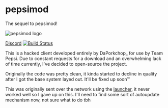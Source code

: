 # pepsimod

The sequel to pepsimod!

![pepsimod logo](https://bytebucket.org/TeamPepsi/pepsimod/raw/4e9f42a870284af48a4813b6dfd74483f5e61e14/src/main/resources/assets/minecraft/textures/gui/pepsimod.png?token=0a0123412d9983b8a7e882b057f7b58fb5e1e8c8)

[Discord](https://discord.gg/DPbMFQe)  [![Build Status](http://jenkins.daporkchop.net/job/pepsimod/badge/icon)](http://jenkins.daporkchop.net/job/pepsimod/)

This is a hacked client developed entirely by DaPorkchop_ for use by Team Pepsi. Due to constant requests for a download and an overwhelming lack of time currently, I've decided to open-source the project.

Originally the code was pretty clean, it kinda started to decline in quality after I got the base system layed out. It'll be fixed up soon™

This was originally sent over the network using the [launcher](https://github.com/Team-Pepsi/pepsimodLauncher), it never worked well so I gave up on this. I'll need to find some sort of autoupdate mechanism now, not sure what to do tbh
